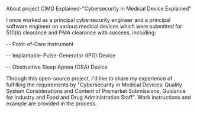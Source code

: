 About project CIMD Explained-"Cybersecurity in Medical Device Explained"

I once worked as a principal cybersecurity engineer and a principal software engineer on various medical devices which were submitted for 510(k) clearance and PMA clearance with success, including:

-- Point-of-Care Instrument

-- Implantable-Pulse-Generator (IPG) Device 

-- Obstructive Sleep Apnea (OSA) Device

Through this open-source project, I'd like to share my experience of fulfilling the requirements by "Cybersecurity in Medical Devices: Quality System Considerations and Content of Premarket Submissions, Guidance for Industry and Food and Drug Administration Staff". Work instructions and example are provided in the process.

